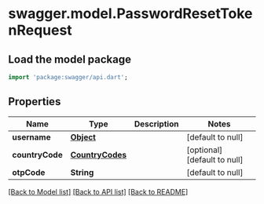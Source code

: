 # swagger.model.PasswordResetTokenRequest

## Load the model package
```dart
import 'package:swagger/api.dart';
```

## Properties
Name | Type | Description | Notes
------------ | ------------- | ------------- | -------------
**username** | [**Object**](Object.md) |  | [default to null]
**countryCode** | [**CountryCodes**](CountryCodes.md) |  | [optional] [default to null]
**otpCode** | **String** |  | [default to null]

[[Back to Model list]](../README.md#documentation-for-models) [[Back to API list]](../README.md#documentation-for-api-endpoints) [[Back to README]](../README.md)


